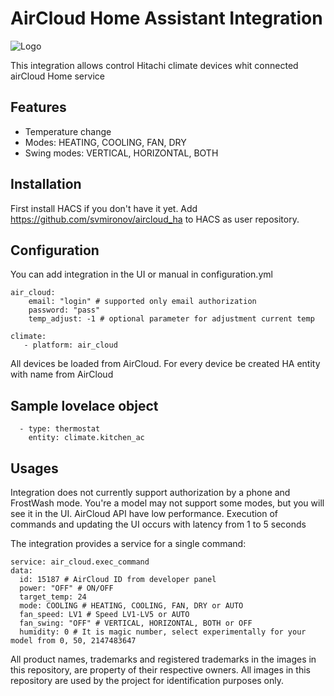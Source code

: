 # AirCloud Home Assistant Integration

![Logo](https://github.com/svmironov/aircloud_ha/blob/main/custom_components/air_cloud/img/icon.png?raw=true)

This integration allows control Hitachi climate devices whit connected airCloud Home service

## Features

* Temperature change
* Modes: HEATING, COOLING, FAN, DRY
* Swing modes: VERTICAL, HORIZONTAL, BOTH

## Installation

First install HACS if you don't have it yet. Add https://github.com/svmironov/aircloud_ha to HACS as user repository.

## Configuration

You can add integration in the UI or manual in configuration.yml

    air_cloud:
        email: "login" # supported only email authorization
        password: "pass"
        temp_adjust: -1 # optional parameter for adjustment current temp

    climate:
       - platform: air_cloud

All devices be loaded from AirCloud. For every device be created HA entity with name from AirCloud

## Sample lovelace object

      - type: thermostat
        entity: climate.kitchen_ac

## Usages

Integration does not currently support authorization by a phone and FrostWash mode. You're a model may not support some modes, but you will see it in the UI.
AirCloud API have low performance. Execution of commands and updating the UI occurs with latency from 1 to 5 seconds

The integration provides a service for a single command: 

    service: air_cloud.exec_command
    data:
      id: 15187 # AirCloud ID from developer panel 
      power: "OFF" # ON/OFF
      target_temp: 24 
      mode: COOLING # HEATING, COOLING, FAN, DRY or AUTO
      fan_speed: LV1 # Speed LV1-LV5 or AUTO
      fan_swing: "OFF" # VERTICAL, HORIZONTAL, BOTH or OFF
      humidity: 0 # It is magic number, select experimentally for your model from 0, 50, 2147483647

All product names, trademarks and registered trademarks in the images in this repository, are property of their respective owners. All images in this repository are used by the project for identification purposes only.
